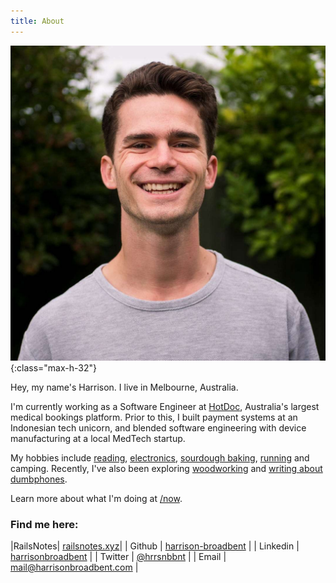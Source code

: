 ```yaml
---
title: About
---
```


![photo-of-harrison](images/profile.jpg){:class="max-h-32"}

Hey, my name's Harrison. I live in Melbourne, Australia.

I'm currently working as a Software Engineer at [HotDoc](https://hotdoc.com.au), Australia's largest medical bookings platform. Prior to this, I built payment systems at an Indonesian tech unicorn, and blended software engineering with device manufacturing at a local MedTech startup.

My hobbies include [reading](reading), [electronics](electronics), [sourdough baking](sourdough), [running](/running) and camping. Recently, I've also been exploring [woodworking](woodworking) and [writing about dumbphones](https://dumbph.com).

Learn more about what I'm doing at [/now](/now.html).

### Find me here:

|RailsNotes| [railsnotes.xyz](https://railsnotes.xyz)|
| Github | [harrison-broadbent](https://github.com/harrison-broadbent) |
| Linkedin | [harrisonbroadbent](https://au.linkedin.com/in/harrisonbroadbent) |
| Twitter | [@hrrsnbbnt](https://twitter.com/hrrsnbbnt) |
| Email | [mail@harrisonbroadbent.com](mailto:mail@harrisonbroadbent.com) |
